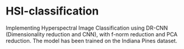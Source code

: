 # HSI-classification
Implementing Hyperspectral Image Classification using DR-CNN (Dimensionality reduction and CNN), with f-norm reduction and PCA reduction.
The model has been trained on the Indiana Pines dataset.
